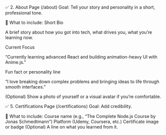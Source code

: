✅ 2. About Page (/about)
Goal: Tell your story and personality in a short, professional tone.

🔹 What to include:
Short Bio

A brief story about how you got into tech, what drives you, what you’re learning now.

Current Focus

“Currently learning advanced React and building animation-heavy UI with Anime.js.”

Fun fact or personality line

“I love breaking down complex problems and bringing ideas to life through smooth interfaces.”

(Optional) Show a photo of yourself or a visual avatar if you’re comfortable.

✅ 5. Certifications Page (/certifications)
Goal: Add credibility.

🔹 What to include:
Course name (e.g., “The Complete Node.js Course by Jonas Schmedtmann”)
Platform (Udemy, Coursera, etc.)
Certificate image or badge
(Optional) A line on what you learned from it.
